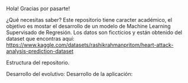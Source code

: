 Hola! Gracias por pasarte!

¿Qué necesitas saber?
Este repositorio tiene caracter académico, el objetivo es mostar el desarrollo de un modelo de Machine Learning Supervisado de Regresión.
Los datos son ficcticios y están obtenido del dataset que encontras aquí: https://www.kaggle.com/datasets/rashikrahmanpritom/heart-attack-analysis-prediction-dataset


Estructura del repositorio.

Desarrollo del evolutivo:
Desarrollo de la aplicación:
